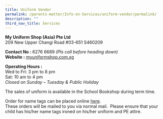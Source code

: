 ```yaml
---
title: Uniform Vendor
permalink: /parents-matter/Info-on-Services/uniform-vendor/permalink/
description: ""
third_nav_title: Services
---
```


**My Uniform Shop (Asia) Pte Ltd**<br>
209 New Upper Changi Road #03-651 S460209  

**Contact No :** 6276 6689 _(Pls call before heading down)_  
**Website :** <a href="http://myuniformshop.com.sg/"
  target="_blank" rel="noopener noreferrer">myuniformshop.com.sg</a>

**Operating Hours :** <br>Wed to Fri: 3 pm to 8 pm  
Sat: 10 am to 4 pm  
_Closed on Sunday – Tuesday & Public Holiday_

The sales of uniform is available in the School Bookshop during term time.

Order for name tags can be placed online <a href="https://www.myuniformshop.com.sg/name-tag-order" target="_blank" rel="noopener noreferrer">here</a>. 
<br>These orders will be mailed to you via normal mail.  Please ensure that your child has his/her name tags ironed on his/her uniform and PE attire.